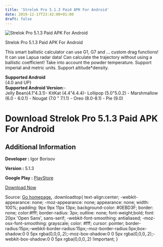 ```yaml
---
title: 'Strelok Pro 5.1.3 Paid APK For Android'
date: 2019-12-17T23:42:00+01:00
draft: false
---
```


![Strelok Pro 5.1.3 Paid APK For Android](https://i0.wp.com/apkhome.net/wp-content/uploads/2019/12/Strelok-Pro-5.1.3-Paid.png "Strelok Pro 5.1.3 Paid APK For Android")

  

Strelok Pro 5.1.3 Paid APK For Android

This smart ballistic calculator can use G1, G7 and ... custom drag functions! It can use Lapua radar data! Can calculate the trajectory without using a ballistic coefficient! Take into account the powder temperature. Support imperial and metric units. Support altitude\*density.

**Supported Android**  
{4.0 and UP}  
**Supported Android Version**:-  
Jelly Bean(4.1"4.3.1)- KitKat (4.4"4.4.4)- Lollipop (5.0"5.0.2) - Marshmallow (6.0 - 6.0.1) - Nougat (7.0 " 7.1.1) - Oreo (8.0-8.1) - Pie (9.0)

Download Strelok Pro 5.1.3 Paid APK For Android
===============================================

Additional Information
----------------------

**Developer :** Igor Borisov

**Version :** 5.1.3

**Google Play :** [PlayStore](https://play.google.com/store/apps/details?id=com.borisov.strelokpro&hl=en)

  

[Download Now](https://store4app.co/post/strelok-pro-5-1-3-paid-apk-for-android_1576609026)

  
Source: [Go homepage.](https://store4app.co/post/strelok-pro-5-1-3-paid-apk-for-android_1576609026) .downloadtop{ text-align:center; -webkit-appearance: none; -moz-appearance: none; appearance: none; width: 100%; padding: 9px 9px 11px 13px; background-color: #0EBD3F; border: none; color:#fff; border-radius: 3px; outline: none; font-weight;bold; font: 20px 'Open Sans', sans-serif; -webkit-font-smoothing: antialiased; -moz-osx-font-smoothing: grayscale; color: #fff; cursor: pointer; border-radius:15px;-webkit-border-radius:15px;-moz-border-radius:5px;box-shadow:0 0 5px rgba(0,0,0,.2);-moz-box-shadow:0 0 5px rgba(0,0,0,.2);-webkit-box-shadow:0 0 5px rgba(0,0,0,.2) !important; }